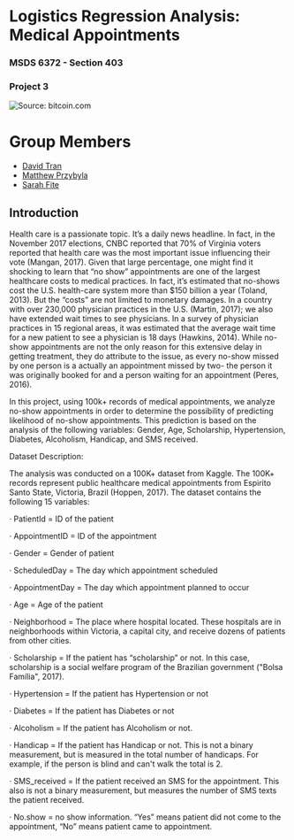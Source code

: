 # Logistics Regression Analysis: Medical Appointments
### MSDS 6372 - Section 403
### Project 3

![Source: bitcoin.com](https://dusknews.files.wordpress.com/2016/07/mildred-doctor-appointment-wait-times-ftr.jpg)

# <a name="team-members"></a> Group Members 
* [David Tran](https://github.com/davidtran20)
* [Matthew Przybyla](https://github.com/mprzybyla123)
* [Sarah Fite](https://github.com/sarahoden)


## Introduction

Health care is a passionate topic. It’s a daily news headline. In fact, in the November 2017 elections, CNBC reported that 70% of Virginia voters reported that health care was the most important issue influencing their vote (Mangan, 2017). Given that large percentage, one might find it shocking to learn that “no show” appointments are one of the largest healthcare costs to medical practices. In fact, it’s estimated that no-shows cost the U.S. health-care system more than $150 billion a year (Toland, 2013). But the “costs” are not limited to monetary damages. In a country with over 230,000 physician practices in the U.S. (Martin, 2017); we also have extended wait times to see physicians. In a survey of physician practices in 15 regional areas, it was estimated that the average wait time for a new patient to see a physician is 18 days (Hawkins, 2014). While no-show appointments are not the only reason for this extensive delay in getting treatment, they do attribute to the issue, as every no-show missed by one person is a actually an appointment missed by two- the person it was originally booked for and a person waiting for an appointment (Peres, 2016).

In this project, using 100k+ records of medical appointments, we analyze no-show appointments in order to determine the possibility of predicting likelihood of no-show appointments. This prediction is based on the analysis of the following variables: Gender, Age, Scholarship, Hypertension, Diabetes, Alcoholism, Handicap, and SMS received.

Dataset Description:

The analysis was conducted on a 100K+ dataset from Kaggle. The 100K+ records represent public healthcare medical appointments from Espirito Santo State, Victoria, Brazil (Hoppen, 2017). The dataset contains the following 15 variables:

· PatientId = ID of the patient

· AppointmentID = ID of the appointment

· Gender = Gender of patient

· ScheduledDay = The day which appointment scheduled

· AppointmentDay = The day which appointment planned to occur

· Age = Age of the patient

· Neighborhood = The place where hospital located. These hospitals are in neighborhoods within Victoria, a capital city, and receive dozens of patients from other cities.

· Scholarship = If the patient has “scholarship” or not. In this case, scholarship is a social welfare program of the Brazilian government ("Bolsa Família", 2017).

· Hypertension = If the patient has Hypertension or not

· Diabetes = If the patient has Diabetes or not

· Alcoholism = If the patient has Alcoholism or not. 

· Handicap = If the patient has Handicap or not. This is not a binary measurement, but is measured in the total number of handicaps. For example, if the person is blind and can't walk the total is 2.

· SMS_received = If the patient received an SMS for the appointment. This also is not a binary measurement, but measures the number of SMS texts the patient received.

· No.show = no show information. “Yes” means patient did not come to the appointment, “No” means patient came to appointment.
